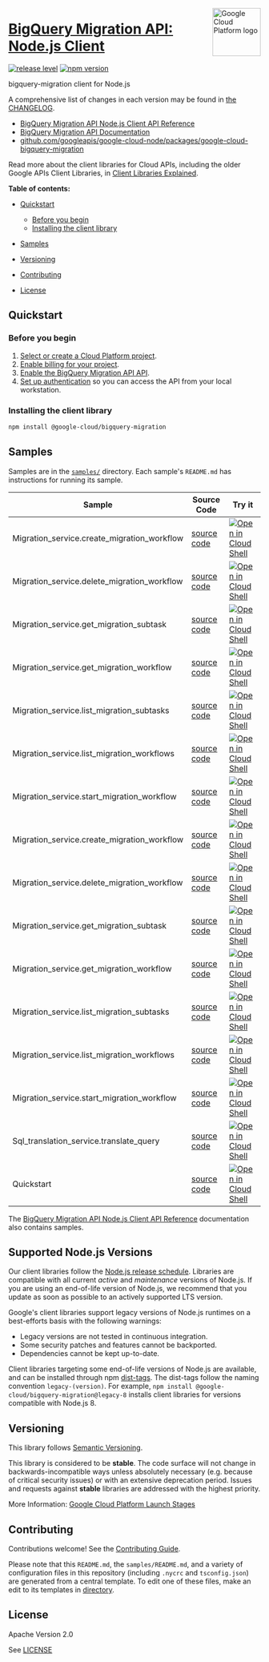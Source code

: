 [//]: # "This README.md file is auto-generated, all changes to this file will be lost."
[//]: # "To regenerate it, use `python -m synthtool`."
<img src="https://avatars2.githubusercontent.com/u/2810941?v=3&s=96" alt="Google Cloud Platform logo" title="Google Cloud Platform" align="right" height="96" width="96"/>

# [BigQuery Migration API: Node.js Client](https://github.com/googleapis/google-cloud-node/tree/main/packages/google-cloud-bigquery-migration)

[![release level](https://img.shields.io/badge/release%20level-stable-brightgreen.svg?style=flat)](https://cloud.google.com/terms/launch-stages)
[![npm version](https://img.shields.io/npm/v/@google-cloud/bigquery-migration.svg)](https://www.npmjs.org/package/@google-cloud/bigquery-migration)




bigquery-migration client for Node.js


A comprehensive list of changes in each version may be found in
[the CHANGELOG](https://github.com/googleapis/google-cloud-node/tree/main/packages/google-cloud-bigquery-migration/CHANGELOG.md).

* [BigQuery Migration API Node.js Client API Reference][client-docs]
* [BigQuery Migration API Documentation][product-docs]
* [github.com/googleapis/google-cloud-node/packages/google-cloud-bigquery-migration](https://github.com/googleapis/google-cloud-node/tree/main/packages/google-cloud-bigquery-migration)

Read more about the client libraries for Cloud APIs, including the older
Google APIs Client Libraries, in [Client Libraries Explained][explained].

[explained]: https://cloud.google.com/apis/docs/client-libraries-explained

**Table of contents:**


* [Quickstart](#quickstart)
  * [Before you begin](#before-you-begin)
  * [Installing the client library](#installing-the-client-library)

* [Samples](#samples)
* [Versioning](#versioning)
* [Contributing](#contributing)
* [License](#license)

## Quickstart

### Before you begin

1.  [Select or create a Cloud Platform project][projects].
1.  [Enable billing for your project][billing].
1.  [Enable the BigQuery Migration API API][enable_api].
1.  [Set up authentication][auth] so you can access the
    API from your local workstation.

### Installing the client library

```bash
npm install @google-cloud/bigquery-migration
```




## Samples

Samples are in the [`samples/`](https://github.com/googleapis/google-cloud-node/tree/main/packages/google-cloud-bigquery-migration/samples) directory. Each sample's `README.md` has instructions for running its sample.

| Sample                      | Source Code                       | Try it |
| --------------------------- | --------------------------------- | ------ |
| Migration_service.create_migration_workflow | [source code](https://github.com/googleapis/google-cloud-node/blob/main/packages/google-cloud-bigquery-migration/samples/generated/v2/migration_service.create_migration_workflow.js) | [![Open in Cloud Shell][shell_img]](https://console.cloud.google.com/cloudshell/open?git_repo=https://github.com/googleapis/google-cloud-node&page=editor&open_in_editor=packages/google-cloud-bigquery-migration/samples/generated/v2/migration_service.create_migration_workflow.js,packages/google-cloud-bigquery-migration/samples/README.md) |
| Migration_service.delete_migration_workflow | [source code](https://github.com/googleapis/google-cloud-node/blob/main/packages/google-cloud-bigquery-migration/samples/generated/v2/migration_service.delete_migration_workflow.js) | [![Open in Cloud Shell][shell_img]](https://console.cloud.google.com/cloudshell/open?git_repo=https://github.com/googleapis/google-cloud-node&page=editor&open_in_editor=packages/google-cloud-bigquery-migration/samples/generated/v2/migration_service.delete_migration_workflow.js,packages/google-cloud-bigquery-migration/samples/README.md) |
| Migration_service.get_migration_subtask | [source code](https://github.com/googleapis/google-cloud-node/blob/main/packages/google-cloud-bigquery-migration/samples/generated/v2/migration_service.get_migration_subtask.js) | [![Open in Cloud Shell][shell_img]](https://console.cloud.google.com/cloudshell/open?git_repo=https://github.com/googleapis/google-cloud-node&page=editor&open_in_editor=packages/google-cloud-bigquery-migration/samples/generated/v2/migration_service.get_migration_subtask.js,packages/google-cloud-bigquery-migration/samples/README.md) |
| Migration_service.get_migration_workflow | [source code](https://github.com/googleapis/google-cloud-node/blob/main/packages/google-cloud-bigquery-migration/samples/generated/v2/migration_service.get_migration_workflow.js) | [![Open in Cloud Shell][shell_img]](https://console.cloud.google.com/cloudshell/open?git_repo=https://github.com/googleapis/google-cloud-node&page=editor&open_in_editor=packages/google-cloud-bigquery-migration/samples/generated/v2/migration_service.get_migration_workflow.js,packages/google-cloud-bigquery-migration/samples/README.md) |
| Migration_service.list_migration_subtasks | [source code](https://github.com/googleapis/google-cloud-node/blob/main/packages/google-cloud-bigquery-migration/samples/generated/v2/migration_service.list_migration_subtasks.js) | [![Open in Cloud Shell][shell_img]](https://console.cloud.google.com/cloudshell/open?git_repo=https://github.com/googleapis/google-cloud-node&page=editor&open_in_editor=packages/google-cloud-bigquery-migration/samples/generated/v2/migration_service.list_migration_subtasks.js,packages/google-cloud-bigquery-migration/samples/README.md) |
| Migration_service.list_migration_workflows | [source code](https://github.com/googleapis/google-cloud-node/blob/main/packages/google-cloud-bigquery-migration/samples/generated/v2/migration_service.list_migration_workflows.js) | [![Open in Cloud Shell][shell_img]](https://console.cloud.google.com/cloudshell/open?git_repo=https://github.com/googleapis/google-cloud-node&page=editor&open_in_editor=packages/google-cloud-bigquery-migration/samples/generated/v2/migration_service.list_migration_workflows.js,packages/google-cloud-bigquery-migration/samples/README.md) |
| Migration_service.start_migration_workflow | [source code](https://github.com/googleapis/google-cloud-node/blob/main/packages/google-cloud-bigquery-migration/samples/generated/v2/migration_service.start_migration_workflow.js) | [![Open in Cloud Shell][shell_img]](https://console.cloud.google.com/cloudshell/open?git_repo=https://github.com/googleapis/google-cloud-node&page=editor&open_in_editor=packages/google-cloud-bigquery-migration/samples/generated/v2/migration_service.start_migration_workflow.js,packages/google-cloud-bigquery-migration/samples/README.md) |
| Migration_service.create_migration_workflow | [source code](https://github.com/googleapis/google-cloud-node/blob/main/packages/google-cloud-bigquery-migration/samples/generated/v2alpha/migration_service.create_migration_workflow.js) | [![Open in Cloud Shell][shell_img]](https://console.cloud.google.com/cloudshell/open?git_repo=https://github.com/googleapis/google-cloud-node&page=editor&open_in_editor=packages/google-cloud-bigquery-migration/samples/generated/v2alpha/migration_service.create_migration_workflow.js,packages/google-cloud-bigquery-migration/samples/README.md) |
| Migration_service.delete_migration_workflow | [source code](https://github.com/googleapis/google-cloud-node/blob/main/packages/google-cloud-bigquery-migration/samples/generated/v2alpha/migration_service.delete_migration_workflow.js) | [![Open in Cloud Shell][shell_img]](https://console.cloud.google.com/cloudshell/open?git_repo=https://github.com/googleapis/google-cloud-node&page=editor&open_in_editor=packages/google-cloud-bigquery-migration/samples/generated/v2alpha/migration_service.delete_migration_workflow.js,packages/google-cloud-bigquery-migration/samples/README.md) |
| Migration_service.get_migration_subtask | [source code](https://github.com/googleapis/google-cloud-node/blob/main/packages/google-cloud-bigquery-migration/samples/generated/v2alpha/migration_service.get_migration_subtask.js) | [![Open in Cloud Shell][shell_img]](https://console.cloud.google.com/cloudshell/open?git_repo=https://github.com/googleapis/google-cloud-node&page=editor&open_in_editor=packages/google-cloud-bigquery-migration/samples/generated/v2alpha/migration_service.get_migration_subtask.js,packages/google-cloud-bigquery-migration/samples/README.md) |
| Migration_service.get_migration_workflow | [source code](https://github.com/googleapis/google-cloud-node/blob/main/packages/google-cloud-bigquery-migration/samples/generated/v2alpha/migration_service.get_migration_workflow.js) | [![Open in Cloud Shell][shell_img]](https://console.cloud.google.com/cloudshell/open?git_repo=https://github.com/googleapis/google-cloud-node&page=editor&open_in_editor=packages/google-cloud-bigquery-migration/samples/generated/v2alpha/migration_service.get_migration_workflow.js,packages/google-cloud-bigquery-migration/samples/README.md) |
| Migration_service.list_migration_subtasks | [source code](https://github.com/googleapis/google-cloud-node/blob/main/packages/google-cloud-bigquery-migration/samples/generated/v2alpha/migration_service.list_migration_subtasks.js) | [![Open in Cloud Shell][shell_img]](https://console.cloud.google.com/cloudshell/open?git_repo=https://github.com/googleapis/google-cloud-node&page=editor&open_in_editor=packages/google-cloud-bigquery-migration/samples/generated/v2alpha/migration_service.list_migration_subtasks.js,packages/google-cloud-bigquery-migration/samples/README.md) |
| Migration_service.list_migration_workflows | [source code](https://github.com/googleapis/google-cloud-node/blob/main/packages/google-cloud-bigquery-migration/samples/generated/v2alpha/migration_service.list_migration_workflows.js) | [![Open in Cloud Shell][shell_img]](https://console.cloud.google.com/cloudshell/open?git_repo=https://github.com/googleapis/google-cloud-node&page=editor&open_in_editor=packages/google-cloud-bigquery-migration/samples/generated/v2alpha/migration_service.list_migration_workflows.js,packages/google-cloud-bigquery-migration/samples/README.md) |
| Migration_service.start_migration_workflow | [source code](https://github.com/googleapis/google-cloud-node/blob/main/packages/google-cloud-bigquery-migration/samples/generated/v2alpha/migration_service.start_migration_workflow.js) | [![Open in Cloud Shell][shell_img]](https://console.cloud.google.com/cloudshell/open?git_repo=https://github.com/googleapis/google-cloud-node&page=editor&open_in_editor=packages/google-cloud-bigquery-migration/samples/generated/v2alpha/migration_service.start_migration_workflow.js,packages/google-cloud-bigquery-migration/samples/README.md) |
| Sql_translation_service.translate_query | [source code](https://github.com/googleapis/google-cloud-node/blob/main/packages/google-cloud-bigquery-migration/samples/generated/v2alpha/sql_translation_service.translate_query.js) | [![Open in Cloud Shell][shell_img]](https://console.cloud.google.com/cloudshell/open?git_repo=https://github.com/googleapis/google-cloud-node&page=editor&open_in_editor=packages/google-cloud-bigquery-migration/samples/generated/v2alpha/sql_translation_service.translate_query.js,packages/google-cloud-bigquery-migration/samples/README.md) |
| Quickstart | [source code](https://github.com/googleapis/google-cloud-node/blob/main/packages/google-cloud-bigquery-migration/samples/quickstart.js) | [![Open in Cloud Shell][shell_img]](https://console.cloud.google.com/cloudshell/open?git_repo=https://github.com/googleapis/google-cloud-node&page=editor&open_in_editor=packages/google-cloud-bigquery-migration/samples/quickstart.js,packages/google-cloud-bigquery-migration/samples/README.md) |



The [BigQuery Migration API Node.js Client API Reference][client-docs] documentation
also contains samples.

## Supported Node.js Versions

Our client libraries follow the [Node.js release schedule](https://github.com/nodejs/release#release-schedule).
Libraries are compatible with all current _active_ and _maintenance_ versions of
Node.js.
If you are using an end-of-life version of Node.js, we recommend that you update
as soon as possible to an actively supported LTS version.

Google's client libraries support legacy versions of Node.js runtimes on a
best-efforts basis with the following warnings:

* Legacy versions are not tested in continuous integration.
* Some security patches and features cannot be backported.
* Dependencies cannot be kept up-to-date.

Client libraries targeting some end-of-life versions of Node.js are available, and
can be installed through npm [dist-tags](https://docs.npmjs.com/cli/dist-tag).
The dist-tags follow the naming convention `legacy-(version)`.
For example, `npm install @google-cloud/bigquery-migration@legacy-8` installs client libraries
for versions compatible with Node.js 8.

## Versioning

This library follows [Semantic Versioning](http://semver.org/).



This library is considered to be **stable**. The code surface will not change in backwards-incompatible ways
unless absolutely necessary (e.g. because of critical security issues) or with
an extensive deprecation period. Issues and requests against **stable** libraries
are addressed with the highest priority.






More Information: [Google Cloud Platform Launch Stages][launch_stages]

[launch_stages]: https://cloud.google.com/terms/launch-stages

## Contributing

Contributions welcome! See the [Contributing Guide](https://github.com/googleapis/google-cloud-node/blob/main/CONTRIBUTING.md).

Please note that this `README.md`, the `samples/README.md`,
and a variety of configuration files in this repository (including `.nycrc` and `tsconfig.json`)
are generated from a central template. To edit one of these files, make an edit
to its templates in
[directory](https://github.com/googleapis/synthtool).

## License

Apache Version 2.0

See [LICENSE](https://github.com/googleapis/google-cloud-node/blob/main/LICENSE)

[client-docs]: https://cloud.google.com/nodejs/docs/reference/bigquery-migration/latest
[product-docs]: https://cloud.google.com/bigquery/docs/migration-intro
[shell_img]: https://gstatic.com/cloudssh/images/open-btn.png
[projects]: https://console.cloud.google.com/project
[billing]: https://support.google.com/cloud/answer/6293499#enable-billing
[enable_api]: https://console.cloud.google.com/flows/enableapi?apiid=bigquerymigration.googleapis.com
[auth]: https://cloud.google.com/docs/authentication/external/set-up-adc-local
